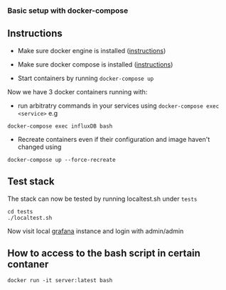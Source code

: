 ### Basic setup with docker-compose


## Instructions
* Make sure docker engine is installed ([instructions](https://docs.docker.com/engine/installation/))
* Make sure docker compose is installed ([instructions](https://docs.docker.com/compose/install/))

* Start containers by running `docker-compose up`

Now we have 3 docker containers running with:
* run arbitratry commands in your services using `docker-compose exec <service>` e.g 
```
docker-compose exec influxDB bash
```
* Recreate containers even if their configuration and image haven't changed using 
```
docker-compose up --force-recreate
```

## Test stack

The stack can now be tested by running localtest.sh under `tests`
```
cd tests
./localtest.sh
```

Now visit local [grafana](http://localhost:3000) instance and login with admin/admin


## How to access to the bash script in certain contaner
 ```
 docker run -it server:latest bash
 ```
